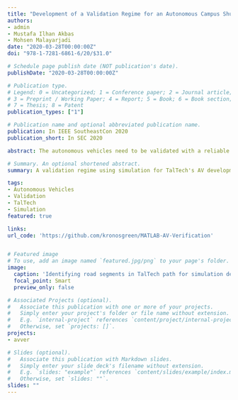 ```yaml
---
title: "Development of a Validation Regime for an Autonomous Campus Shuttle"
authors:
- admin
- Mustafa Ilhan Akbas
- Mohsen Malayarjadi
date: "2020-03-28T00:00:00Z"
doi: "978-1-7281-6861-6/20/$31.0"

# Schedule page publish date (NOT publication's date).
publishDate: "2020-03-28T00:00:00Z"

# Publication type.
# Legend: 0 = Uncategorized; 1 = Conference paper; 2 = Journal article;
# 3 = Preprint / Working Paper; 4 = Report; 5 = Book; 6 = Book section;
# 7 = Thesis; 8 = Patent
publication_types: ["1"]

# Publication name and optional abbreviated publication name.
publication: In IEEE SoutheastCon 2020
publication_short: In SEC 2020

abstract: The autonomous vehicles need to be validated with a reliable and repeatable methodology to be accepted by the public. In this paper, we present our methodology to develop a validation regime for the decision making system of an autonomous vehicle operating in a certain road network. The methodology starts with the thorough analysis of the selected roads. Then these roads are divided into atomic units, each of which is unique for testing purposes. The atomic units are modeled in simulation using our existing scenario generation framework, which allows for the stress testing and edge scenario discovery. Then the decision making software of the vehicle under test is taken in the loop to execute the tests. The methodology is applied to the autonomous campus shuttle currently operating at the Tallinn University of Technology campus. The shuttle's route is analyzed and modeled in simulation to create the testing scenarios. The methodology will be a complete validation scheme as the shuttle is tested in the field with a variety of the corner test cases discovered by our methodology.

# Summary. An optional shortened abstract.
summary: A validation regime using simulation for TalTech's AV development.

tags:
- Autonomous Vehicles
- Validation
- TalTech
- Simulation
featured: true

links:
url_code: 'https://github.com/kronosgreen/MATLAB-AV-Verification'


# Featured image
# To use, add an image named `featured.jpg/png` to your page's folder.
image:
  caption: 'Identifying road segments in TalTech path for simulation development'
  focal_point: Smart
  preview_only: false

# Associated Projects (optional).
#   Associate this publication with one or more of your projects.
#   Simply enter your project's folder or file name without extension.
#   E.g. `internal-project` references `content/project/internal-project/index.md`.
#   Otherwise, set `projects: []`.
projects:
- avver

# Slides (optional).
#   Associate this publication with Markdown slides.
#   Simply enter your slide deck's filename without extension.
#   E.g. `slides: "example"` references `content/slides/example/index.md`.
#   Otherwise, set `slides: ""`.
slides: ""
---
```

